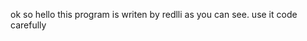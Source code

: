 ok so hello this program is writen by redlli as you can see. use it code carefully
<!---
redlli/redlli is a ✨ special ✨ repository because its `README.md` (this file) appears on your GitHub profile.
You can click the Preview link to take a look at your changes.
--->
